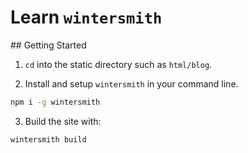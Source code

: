 # Learn `wintersmith`

## Getting Started

1. `cd` into the static directory such as `html/blog`.

2. Install and setup `wintersmith` in your command line.

```sh
npm i -g wintersmith

```

3. Build the site with:

```sh
wintersmith build
```
